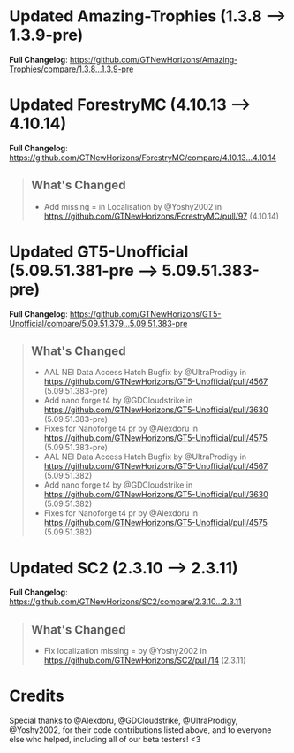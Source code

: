 # Updated Amazing-Trophies (1.3.8 -->  1.3.9-pre)
**Full Changelog**: https://github.com/GTNewHorizons/Amazing-Trophies/compare/1.3.8...1.3.9-pre

# Updated ForestryMC (4.10.13 -->  4.10.14)
**Full Changelog**: https://github.com/GTNewHorizons/ForestryMC/compare/4.10.13...4.10.14
>## What's Changed
> * Add missing = in Localisation by @Yoshy2002 in https://github.com/GTNewHorizons/ForestryMC/pull/97 (4.10.14)
>

# Updated GT5-Unofficial (5.09.51.381-pre -->  5.09.51.383-pre)
**Full Changelog**: https://github.com/GTNewHorizons/GT5-Unofficial/compare/5.09.51.379...5.09.51.383-pre
>## What's Changed
> * AAL NEI Data Access Hatch Bugfix by @UltraProdigy in https://github.com/GTNewHorizons/GT5-Unofficial/pull/4567 (5.09.51.383-pre)
> * Add nano forge t4 by @GDCloudstrike in https://github.com/GTNewHorizons/GT5-Unofficial/pull/3630 (5.09.51.383-pre)
> * Fixes for Nanoforge t4 pr by @Alexdoru in https://github.com/GTNewHorizons/GT5-Unofficial/pull/4575 (5.09.51.383-pre)
> * AAL NEI Data Access Hatch Bugfix by @UltraProdigy in https://github.com/GTNewHorizons/GT5-Unofficial/pull/4567 (5.09.51.382)
> * Add nano forge t4 by @GDCloudstrike in https://github.com/GTNewHorizons/GT5-Unofficial/pull/3630 (5.09.51.382)
> * Fixes for Nanoforge t4 pr by @Alexdoru in https://github.com/GTNewHorizons/GT5-Unofficial/pull/4575 (5.09.51.382)
>

# Updated SC2 (2.3.10 -->  2.3.11)
**Full Changelog**: https://github.com/GTNewHorizons/SC2/compare/2.3.10...2.3.11
>## What's Changed
> * Fix localization missing = by @Yoshy2002 in https://github.com/GTNewHorizons/SC2/pull/14 (2.3.11)
>

# Credits
Special thanks to @Alexdoru, @GDCloudstrike, @UltraProdigy, @Yoshy2002, for their code contributions listed above, and to everyone else who helped, including all of our beta testers! <3